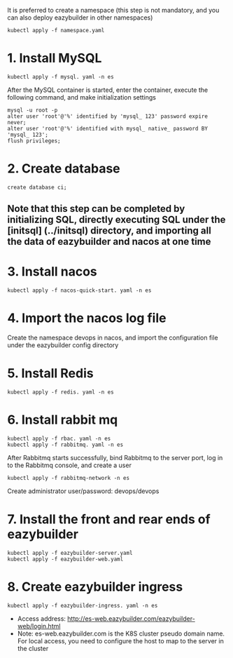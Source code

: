 It is preferred to create a namespace (this step is not mandatory, and you can also deploy eazybuilder in other namespaces)
```shell
kubectl apply -f namespace.yaml
```
# 1. Install MySQL
```shell
kubectl apply -f mysql. yaml -n es
```
After the MySQL container is started, enter the container, execute the following command, and make initialization settings
```shell
mysql -u root -p
alter user 'root'@'%' identified by 'mysql_ 123' password expire never;
alter user 'root'@'%' identified with mysql_ native_ password BY 'mysql_ 123';
flush privileges;
```
# 2. Create database
```shell
create database ci;
```
## Note that this step can be completed by initializing SQL, directly executing SQL under the [initsql] (../initsql) directory, and importing all the data of eazybuilder and nacos at one time
# 3. Install nacos
```shell
kubectl apply -f nacos-quick-start. yaml -n es
```
# 4. Import the nacos log file
Create the namespace devops in nacos, and import the configuration file under the eazybuilder config directory
# 5. Install Redis
```shell
kubectl apply -f redis. yaml -n es
```
# 6. Install rabbit mq
```shell
kubectl apply -f rbac. yaml -n es
kubectl apply -f rabbitmq. yaml -n es
```
After Rabbitmq starts successfully, bind Rabbitmq to the server port, log in to the Rabbitmq console, and create a user
```shell
kubectl apply -f rabbitmq-network -n es
```
Create administrator user/password: devops/devops
# 7. Install the front and rear ends of eazybuilder
```shell
kubectl apply -f eazybuilder-server.yaml
kubectl apply -f eazybuilder-web.yaml
```
# 8. Create eazybuilder ingress
```shell
kubectl apply -f eazybuilder-ingress. yaml -n es
```
- Access address: http://es-web.eazybuilder.com/eazybuilder-web/login.html
- Note: es-web.eazybuilder.com is the K8S cluster pseudo domain name. For local access, you need to configure the host to map to the server in the cluster
